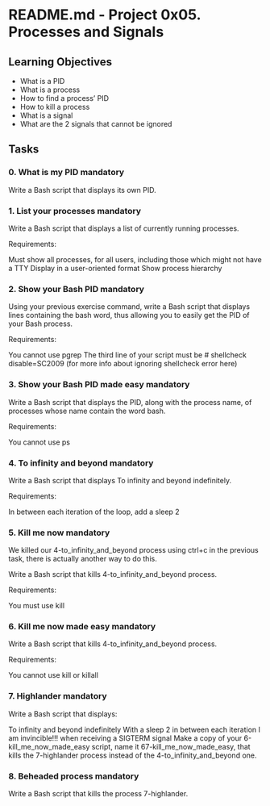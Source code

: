 # README.md - Project 0x05. Processes and Signals

## Learning Objectives

- What is a PID
- What is a process
- How to find a process’ PID
- How to kill a process
- What is a signal
- What are the 2 signals that cannot be ignored

## Tasks

### 0. What is my PID mandatory

Write a Bash script that displays its own PID.


### 1. List your processes mandatory

Write a Bash script that displays a list of currently running processes.

Requirements:

Must show all processes, for all users, including those which might not have a TTY
Display in a user-oriented format
Show process hierarchy


### 2. Show your Bash PID mandatory

Using your previous exercise command, write a Bash script that displays lines containing the bash word, thus allowing you to easily get the PID of your Bash process.

Requirements:

You cannot use pgrep
The third line of your script must be # shellcheck disable=SC2009 (for more info about ignoring shellcheck error here)


### 3. Show your Bash PID made easy mandatory

Write a Bash script that displays the PID, along with the process name, of processes whose name contain the word bash.

Requirements:

You cannot use ps


### 4. To infinity and beyond mandatory

Write a Bash script that displays To infinity and beyond indefinitely.

Requirements:

In between each iteration of the loop, add a sleep 2


### 5. Kill me now mandatory

We killed our 4-to_infinity_and_beyond process using ctrl+c in the previous task, there is actually another way to do this.

Write a Bash script that kills 4-to_infinity_and_beyond process.

Requirements:

You must use kill


### 6. Kill me now made easy mandatory

Write a Bash script that kills 4-to_infinity_and_beyond process.

Requirements:

You cannot use kill or killall


### 7. Highlander mandatory

Write a Bash script that displays:

To infinity and beyond indefinitely
With a sleep 2 in between each iteration
I am invincible!!! when receiving a SIGTERM signal
Make a copy of your 6-kill_me_now_made_easy script, name it 67-kill_me_now_made_easy, that kills the 7-highlander process instead of the 4-to_infinity_and_beyond one.


### 8. Beheaded process mandatory

Write a Bash script that kills the process 7-highlander.

